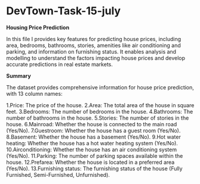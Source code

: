 # DevTown-Task-15-july
**Housing Price Prediction**

In this file I provides key features for predicting house prices, including area, bedrooms, bathrooms, stories, amenities like air conditioning and parking, and information on furnishing status. It enables analysis and modelling to understand the factors impacting house prices and develop accurate predictions in real estate markets.

**Summary**

The dataset provides comprehensive information for house price prediction, with 13 column names: 

1.Price: The price of the house. 
2.Area: The total area of the house in square feet. 
3.Bedrooms: The number of bedrooms in the house. 
4.Bathrooms: The number of bathrooms in the house.
5.Stories: The number of stories in the house.
6.Mainroad: Whether the house is connected to the main road (Yes/No).
7.Guestroom: Whether the house has a guest room (Yes/No). 
8.Basement: Whether the house has a basement (Yes/No).
9.Hot water heating: Whether the house has a hot water heating system (Yes/No). 
10.Airconditioning: Whether the house has an air conditioning system (Yes/No). 
11.Parking: The number of parking spaces available within the house. 
12.Prefarea: Whether the house is located in a preferred area (Yes/No). 
13.Furnishing status: The furnishing status of the house (Fully Furnished, Semi-Furnished, Unfurnished).
